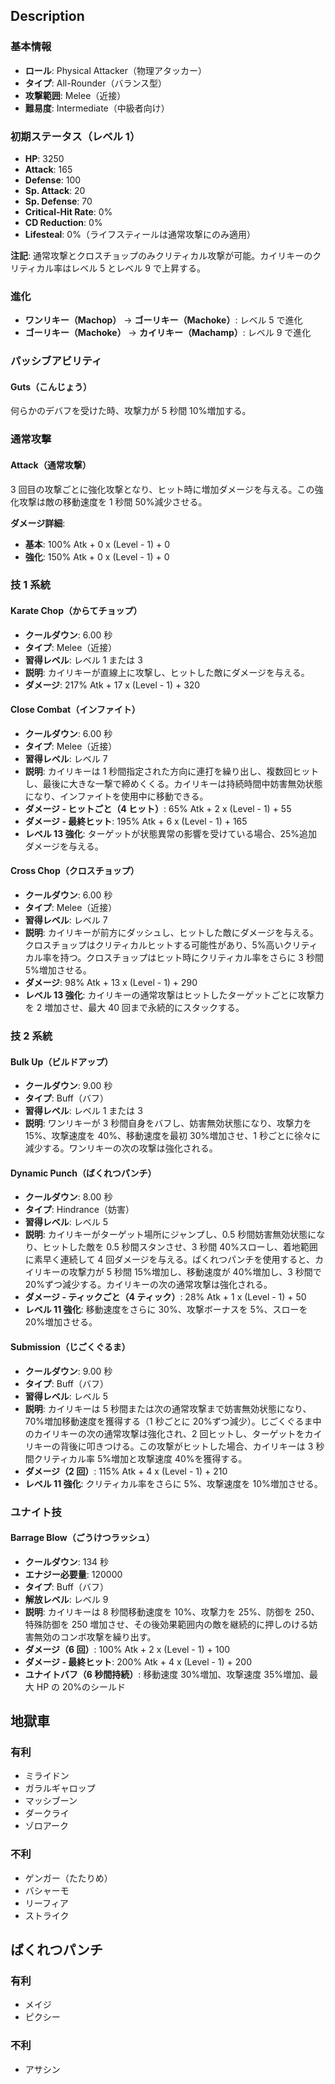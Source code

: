 ## Description

### 基本情報

- **ロール**: Physical Attacker（物理アタッカー）
- **タイプ**: All-Rounder（バランス型）
- **攻撃範囲**: Melee（近接）
- **難易度**: Intermediate（中級者向け）

### 初期ステータス（レベル 1）

- **HP**: 3250
- **Attack**: 165
- **Defense**: 100
- **Sp. Attack**: 20
- **Sp. Defense**: 70
- **Critical-Hit Rate**: 0%
- **CD Reduction**: 0%
- **Lifesteal**: 0%（ライフスティールは通常攻撃にのみ適用）

**注記**: 通常攻撃とクロスチョップのみクリティカル攻撃が可能。カイリキーのクリティカル率はレベル 5 とレベル 9 で上昇する。

### 進化

- **ワンリキー（Machop）** → **ゴーリキー（Machoke）**: レベル 5 で進化
- **ゴーリキー（Machoke）** → **カイリキー（Machamp）**: レベル 9 で進化

### パッシブアビリティ

#### Guts（こんじょう）

何らかのデバフを受けた時、攻撃力が 5 秒間 10%増加する。

### 通常攻撃

#### Attack（通常攻撃）

3 回目の攻撃ごとに強化攻撃となり、ヒット時に増加ダメージを与える。この強化攻撃は敵の移動速度を 1 秒間 50%減少させる。

**ダメージ詳細**:

- **基本**: 100% Atk + 0 x (Level - 1) + 0
- **強化**: 150% Atk + 0 x (Level - 1) + 0

### 技 1 系統

#### Karate Chop（からてチョップ）

- **クールダウン**: 6.00 秒
- **タイプ**: Melee（近接）
- **習得レベル**: レベル 1 または 3
- **説明**: カイリキーが直線上に攻撃し、ヒットした敵にダメージを与える。
- **ダメージ**: 217% Atk + 17 x (Level - 1) + 320

#### Close Combat（インファイト）

- **クールダウン**: 6.00 秒
- **タイプ**: Melee（近接）
- **習得レベル**: レベル 7
- **説明**: カイリキーは 1 秒間指定された方向に連打を繰り出し、複数回ヒットし、最後に大きな一撃で締めくくる。カイリキーは持続時間中妨害無効状態になり、インファイトを使用中に移動できる。
- **ダメージ - ヒットごと（4 ヒット）**: 65% Atk + 2 x (Level - 1) + 55
- **ダメージ - 最終ヒット**: 195% Atk + 6 x (Level - 1) + 165
- **レベル 13 強化**: ターゲットが状態異常の影響を受けている場合、25%追加ダメージを与える。

#### Cross Chop（クロスチョップ）

- **クールダウン**: 6.00 秒
- **タイプ**: Melee（近接）
- **習得レベル**: レベル 7
- **説明**: カイリキーが前方にダッシュし、ヒットした敵にダメージを与える。クロスチョップはクリティカルヒットする可能性があり、5%高いクリティカル率を持つ。クロスチョップはヒット時にクリティカル率をさらに 3 秒間 5%増加させる。
- **ダメージ**: 98% Atk + 13 x (Level - 1) + 290
- **レベル 13 強化**: カイリキーの通常攻撃はヒットしたターゲットごとに攻撃力を 2 増加させ、最大 40 回まで永続的にスタックする。

### 技 2 系統

#### Bulk Up（ビルドアップ）

- **クールダウン**: 9.00 秒
- **タイプ**: Buff（バフ）
- **習得レベル**: レベル 1 または 3
- **説明**: ワンリキーが 3 秒間自身をバフし、妨害無効状態になり、攻撃力を 15%、攻撃速度を 40%、移動速度を最初 30%増加させ、1 秒ごとに徐々に減少する。ワンリキーの次の攻撃は強化される。

#### Dynamic Punch（ばくれつパンチ）

- **クールダウン**: 8.00 秒
- **タイプ**: Hindrance（妨害）
- **習得レベル**: レベル 5
- **説明**: カイリキーがターゲット場所にジャンプし、0.5 秒間妨害無効状態になり、ヒットした敵を 0.5 秒間スタンさせ、3 秒間 40%スローし、着地範囲に素早く連続して 4 回ダメージを与える。ばくれつパンチを使用すると、カイリキーの攻撃力が 5 秒間 15%増加し、移動速度が 40%増加し、3 秒間で 20%ずつ減少する。カイリキーの次の通常攻撃は強化される。
- **ダメージ - ティックごと（4 ティック）**: 28% Atk + 1 x (Level - 1) + 50
- **レベル 11 強化**: 移動速度をさらに 30%、攻撃ボーナスを 5%、スローを 20%増加させる。

#### Submission（じごくぐるま）

- **クールダウン**: 9.00 秒
- **タイプ**: Buff（バフ）
- **習得レベル**: レベル 5
- **説明**: カイリキーは 5 秒間または次の通常攻撃まで妨害無効状態になり、70%増加移動速度を獲得する（1 秒ごとに 20%ずつ減少）。じごくぐるま中のカイリキーの次の通常攻撃は強化され、2 回ヒットし、ターゲットをカイリキーの背後に叩きつける。この攻撃がヒットした場合、カイリキーは 3 秒間クリティカル率 5%増加と攻撃速度 40%を獲得する。
- **ダメージ（2 回）**: 115% Atk + 4 x (Level - 1) + 210
- **レベル 11 強化**: クリティカル率をさらに 5%、攻撃速度を 10%増加させる。

### ユナイト技

#### Barrage Blow（ごうけつラッシュ）

- **クールダウン**: 134 秒
- **エナジー必要量**: 120000
- **タイプ**: Buff（バフ）
- **解放レベル**: レベル 9
- **説明**: カイリキーは 8 秒間移動速度を 10%、攻撃力を 25%、防御を 250、特殊防御を 250 増加させ、その後効果範囲内の敵を継続的に押しのける妨害無効のコンボ攻撃を繰り出す。
- **ダメージ（6 回）**: 100% Atk + 2 x (Level - 1) + 100
- **ダメージ - 最終ヒット**: 200% Atk + 4 x (Level - 1) + 200
- **ユナイトバフ（6 秒間持続）**: 移動速度 30%増加、攻撃速度 35%増加、最大 HP の 20%のシールド

## 地獄車

### 有利

- ミライドン
- ガラルギャロップ
- マッシブーン
- ダークライ
- ゾロアーク

### 不利

- ゲンガー（たたりめ）
- バシャーモ
- リーフィア
- ストライク

## ばくれつパンチ

### 有利

- メイジ
- ピクシー

### 不利

- アサシン
